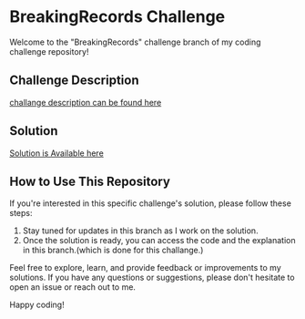 # BreakingRecords Challenge

Welcome to the "BreakingRecords" challenge branch of my coding challenge repository!

## Challenge Description

[challange description can be found here](https://www.hackerrank.com/challenges/breaking-best-and-worst-records/problem?isFullScreen=true)

## Solution

[Solution is Available here ](https://github.com/ZabihullahNooriWardak/Coding-challenges)

## How to Use This Repository

If you're interested in this specific challenge's solution, please follow these steps:

1. Stay tuned for updates in this branch as I work on the solution.
2. Once the solution is ready, you can access the code and the explanation in this branch.(which is done for this challange.)


Feel free to explore, learn, and provide feedback or improvements to my solutions. If you have any questions or suggestions, please don't hesitate to open an issue or reach out to me.

Happy coding!
